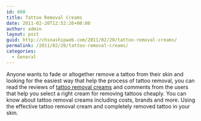 ```yaml
---
id: 660
title: Tattoo Removal Creams
date: 2011-02-20T12:52:26+00:00
author: admin
layout: post
guid: http://chinashipweb.com/2011/02/20/tattoo-removal-creams/
permalink: /2011/02/20/tattoo-removal-creams/
categories:
  - General
---
```

Anyone wants to fade or altogether remove a tattoo from their skin and looking for the easiest way that help the process of tattoo removal, you can read the reviews of [tattoo removal creams](http://tattooremovalcream.net) and comments from the users that help you select a right cream for removing tattoos cheaply. You can know about tattoo removal creams including costs, brands and more. Using the effective tattoo removal cream and completely removed tattoo in your skin.